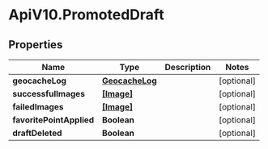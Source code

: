# ApiV10.PromotedDraft

## Properties

Name | Type | Description | Notes
------------ | ------------- | ------------- | -------------
**geocacheLog** | [**GeocacheLog**](GeocacheLog.md) |  | [optional] 
**successfulImages** | [**[Image]**](Image.md) |  | [optional] 
**failedImages** | [**[Image]**](Image.md) |  | [optional] 
**favoritePointApplied** | **Boolean** |  | [optional] 
**draftDeleted** | **Boolean** |  | [optional] 


